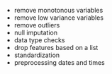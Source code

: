 - remove monotonous variables
- remove low variance variables 
- remove outliers
- null imputation
- data type checks 
- drop features based on a list 
- standardization 
- preprocessing dates and times 
